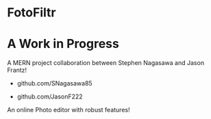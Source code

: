 # FotoFiltr
# A Work in Progress

A MERN project collaboration between Stephen Nagasawa and Jason Frantz!

- github.com/SNagasawa85

- github.com/JasonF222

An online Photo editor with robust features!
